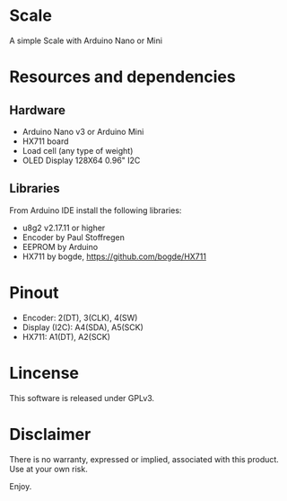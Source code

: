 # Scale
A simple Scale with Arduino Nano or Mini

# Resources and dependencies 
## Hardware
  * Arduino Nano v3 or Arduino Mini
  * HX711 board
  * Load cell (any type of weight)
  * OLED Display 128X64 0.96" I2C

## Libraries
From Arduino IDE install the following libraries:

  * u8g2 v2.17.11 or higher
  * Encoder by Paul Stoffregen
  * EEPROM by Arduino
  * HX711 by bogde, https://github.com/bogde/HX711

# Pinout
  * Encoder: 2(DT), 3(CLK), 4(SW)
  * Display (I2C): A4(SDA), A5(SCK)
  * HX711: A1(DT), A2(SCK)

# Lincense
This software is released under GPLv3.

# Disclaimer
There is no warranty, expressed or implied, associated with this product.
Use at your own risk.


Enjoy.
